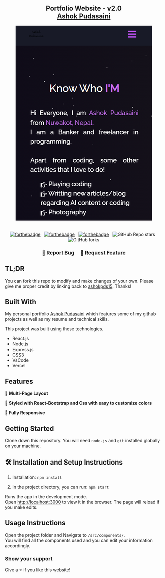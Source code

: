 <h2 align="center">
  Portfolio Website - v2.0<br/>
  <a href="https://ashokpudasaini.com/" target="_blank">Ashok Pudasaini</a>
</h2>
<div align="center">
  <img alt="Demo" src="./Images/readme-img1.png" />
</div>

<br/>

<center>

[![forthebadge](https://forthebadge.com/images/badges/built-with-love.svg)](https://forthebadge.com) &nbsp;
[![forthebadge](https://forthebadge.com/images/badges/made-with-javascript.svg)](https://forthebadge.com) &nbsp;
[![forthebadge](https://forthebadge.com/images/badges/open-source.svg)](https://forthebadge.com) &nbsp;
![GitHub Repo stars](https://img.shields.io/github/stars/ashokpds15/Portfolio?color=red&logo=github&style=for-the-badge) &nbsp;
![GitHub forks](https://img.shields.io/github/forks/ashokpds15/Portfolio?color=red&logo=github&style=for-the-badge)

</center>

<h3 align="center">
    🔹
    <a href="https://github.com/ashokpds15/Portfolio/issues">Report Bug</a> &nbsp; &nbsp;
    🔹
    <a href="https://github.com/ashokpds15/Portfolio/issues">Request Feature</a>
</h3>

## TL;DR

You can fork this repo to modify and make changes of your own. Please give me proper credit by linking back to [ashokpds15](https://github.com/ashokpds15/Portfolio). Thanks!

## Built With

My personal portfolio <a href="https://ashokpudaini.com.np/" target="_blank">Ashok Pudasaini</a> which features some of my github projects as well as my resume and technical skills.<br/>

This project was built using these technologies.

- React.js
- Node.js
- Express.js
- CSS3
- VsCode
- Vercel

## Features

**📖 Multi-Page Layout**

**🎨 Styled with React-Bootstrap and Css with easy to customize colors**

**📱 Fully Responsive**

## Getting Started

Clone down this repository. You will need `node.js` and `git` installed globally on your machine.

## 🛠 Installation and Setup Instructions

1. Installation: `npm install`

2. In the project directory, you can run: `npm start`

Runs the app in the development mode.\
Open [http://localhost:3000](http://localhost:3000) to view it in the browser.
The page will reload if you make edits.

## Usage Instructions

Open the project folder and Navigate to `/src/components/`. <br/>
You will find all the components used and you can edit your information accordingly.

### Show your support

Give a ⭐ if you like this website!